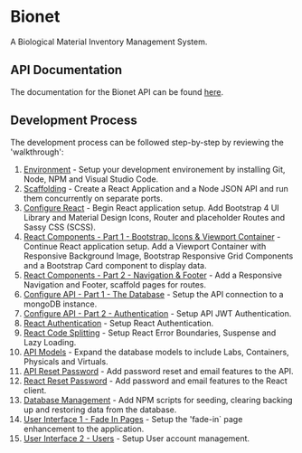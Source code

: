 # Bionet
A Biological Material Inventory Management System.

## API Documentation
The documentation for the Bionet API can be found [here](https://github.com/biobricks/bionet/blob/master/api.md).

## Development Process
The development process can be followed step-by-step by reviewing the 'walkthrough':  

1. [Environment](https://github.com/biobricks/bionet/blob/master/walkthrough/1.environment.md) - Setup your development environement by installing Git, Node, NPM and Visual Studio Code.  
2. [Scaffolding](https://github.com/biobricks/bionet/blob/master/walkthrough/2.scaffolding.md) - Create a React Application and a Node JSON API and run them concurrently on separate ports.
3. [Configure React](https://github.com/biobricks/bionet/blob/master/walkthrough/3.react.1.md) - Begin React application setup. Add Bootstrap 4 UI Library and Material Design Icons, Router and placeholder Routes and Sassy CSS (SCSS).  
4. [React Components - Part 1 - Bootstrap, Icons & Viewport Container](https://github.com/biobricks/bionet/blob/master/walkthrough/4.react.2.md) - Continue React application setup. Add a Viewport Container with Responsive Background Image, Bootstrap Responsive Grid Components and a Bootstrap Card component to display data.  
5. [React Components - Part 2 - Navigation & Footer](https://github.com/biobricks/bionet/blob/master/walkthrough/5.react.3.md) - Add a Responsive Navigation and Footer, scaffold pages for routes.  
6. [Configure API - Part 1 - The Database](https://github.com/biobricks/bionet/blob/master/walkthrough/6.api.1.md) - Setup the API connection to a mongoDB instance.  
7. [Configure API - Part 2 - Authentication](https://github.com/biobricks/bionet/blob/master/walkthrough/7.api.2.md) - Setup API JWT Authentication.  
8. [React Authentication](https://github.com/biobricks/bionet/blob/master/walkthrough/8.react.4.md) - Setup React Authentication.  
9. [React Code Splitting](https://github.com/biobricks/bionet/blob/master/walkthrough/9.react.5.md) - Setup React Error Boundaries, Suspense and Lazy Loading.  
10. [API Models](https://github.com/biobricks/bionet/blob/master/walkthrough/10.api.3.md) - Expand the database models to include Labs, Containers, Physicals and Virtuals.  
11. [API Reset Password](https://github.com/biobricks/bionet/blob/master/walkthrough/11.api.4.md) - Add password reset and email features to the API.  
12. [React Reset Password](https://github.com/biobricks/bionet/blob/master/walkthrough/12.react.6.md) - Add password and email features to the React client.  
13. [Database Management](https://github.com/biobricks/bionet/blob/master/walkthrough/13.api.5.md) - Add NPM scripts for seeding, clearing backing up and restoring data from the database.  
14. [User Interface 1 - Fade In Pages](https://github.com/biobricks/bionet/blob/master/walkthrough/14.react.7.md) - Setup the 'fade-in` page enhancement to the application.  
15. [User Interface 2 - Users](https://github.com/biobricks/bionet/blob/master/walkthrough/15.react.7.md) - Setup User account management.  
